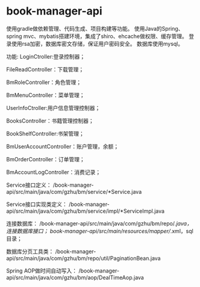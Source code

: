 # book-manager-api
使用gradle做依赖管理、代码生成、项目构建等功能。
使用Java的Spring、spring mvc、mybatis搭建环境，集成了shiro、ehcache做权限、缓存管理。
登录使用rsa加密，数据库密文存储，保证用户密码安全。
数据库使用mysql。

功能:
LoginCtroller:登录控制器；

FileReadController：下载管理；

BmRoleController：角色管理；

BmMenuController：菜单管理；

UserInfoCtroller:用户信息管理控制器；

BooksController：书籍管理控制器；

BookShelfController:书架管理；

BmUserAccountController：账户管理，余额；

BmOrderController：订单管理；

BmAccountLogController：消费记录；

Service接口定义：
/book-manager-api/src/main/java/com/gzhu/bm/service/*Service.java

Service接口实现类定义：
/book-manager-api/src/main/java/com/gzhu/bm/service/impl/*ServiceImpl.java

连接数据库：
/book-manager-api/src/main/java/com/gzhu/bm/repo/*.java，连接数据库接口；
book-manager-api/src/main/resources/mapper/*.xml，sql目录；

数据库分页工具类：
/book-manager-api/src/main/java/com/gzhu/bm/repo/util/PaginationBean.java

Spring AOP做时间自动写入：
/book-manager-api/src/main/java/com/gzhu/bm/aop/DealTimeAop.java
